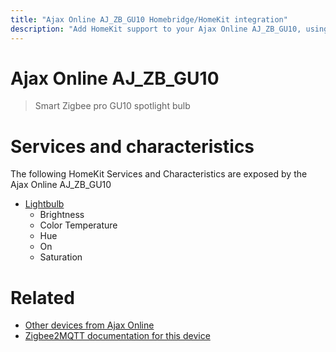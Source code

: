 ```yaml
---
title: "Ajax Online AJ_ZB_GU10 Homebridge/HomeKit integration"
description: "Add HomeKit support to your Ajax Online AJ_ZB_GU10, using Homebridge, Zigbee2MQTT and homebridge-z2m."
---
```

<!---
This file has been GENERATED using src/docgen/docgen.ts
DO NOT EDIT THIS FILE MANUALLY!
-->
# Ajax Online AJ_ZB_GU10
> Smart Zigbee pro GU10 spotlight bulb


# Services and characteristics
The following HomeKit Services and Characteristics are exposed by
the Ajax Online AJ_ZB_GU10

* [Lightbulb](../../light.md)
  * Brightness
  * Color Temperature
  * Hue
  * On
  * Saturation


# Related
* [Other devices from Ajax Online](../index.md#ajax_online)
* [Zigbee2MQTT documentation for this device](https://www.zigbee2mqtt.io/devices/AJ_ZB_GU10.html)